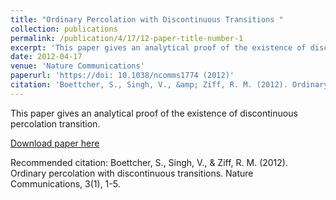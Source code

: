 ```yaml
---
title: "Ordinary Percolation with Discontinuous Transitions "
collection: publications
permalink: /publication/4/17/12-paper-title-number-1
excerpt: 'This paper gives an analytical proof of the existence of discontinuous percolation transition. '
date: 2012-04-17
venue: 'Nature Communications'
paperurl: 'https://doi: 10.1038/ncomms1774 (2012)'
citation: 'Boettcher, S., Singh, V., &amp; Ziff, R. M. (2012). Ordinary percolation with discontinuous transitions. Nature Communications, 3(1), 1-5.'
---
```

This paper gives an analytical proof of the existence of discontinuous percolation transition. 

[Download paper here](https://vijaysinghncat.github.io/files/paper1.pdf)

Recommended citation: Boettcher, S., Singh, V., & Ziff, R. M. (2012). Ordinary percolation with discontinuous transitions. Nature Communications, 3(1), 1-5.
